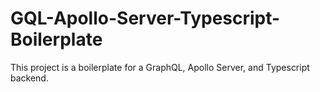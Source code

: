 # GQL-Apollo-Server-Typescript-Boilerplate
This project is a boilerplate for a GraphQL, Apollo Server, and Typescript backend. 
